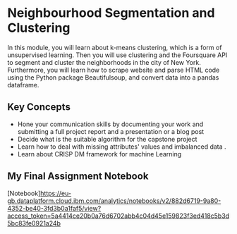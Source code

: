 # Neighbourhood Segmentation and Clustering

In this module, you will learn about k-means clustering, which is a form of unsupervised learning. Then you will use clustering and the Foursquare API to segment and cluster the neighborhoods in the city of New York. Furthermore, you will learn how to scrape website and parse HTML code using the Python package Beautifulsoup, and convert data into a pandas dataframe.

## Key Concepts
- Hone your communication skills by documenting your work and submitting a full project report and a presentation or a blog post
- Decide what is the suitable algorithm for the capstone project
- Learn how to deal with missing attributes' values and imbalanced data .
- Learn about CRISP DM framework for machine Learning

## My Final Assignment Notebook 

[Notebook]https://eu-gb.dataplatform.cloud.ibm.com/analytics/notebooks/v2/882d6719-9a80-4352-be40-3fd3b0a1faf5/view?access_token=5a4414ce20b0a76d6702abb4c04d45e159823f3ed418c5b3d5bc83fe0921a24b
